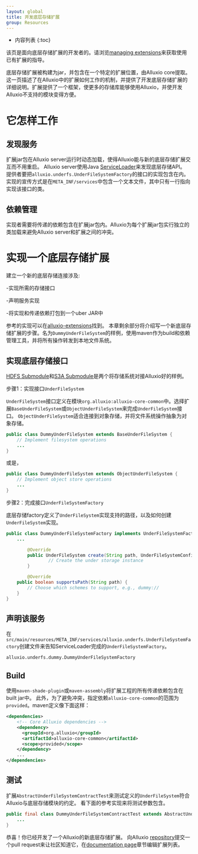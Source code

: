 ```yaml
---
layout: global
title: 开发底层存储扩展
group: Resources
---
```


* 内容列表
{:toc}

该页是面向底层存储扩展的开发者的。请浏览[managing extensions](UFSExtensions.html)来获取使用已有扩展的指导。

底层存储扩展被构建为jar，并包含在一个特定的扩展位置，由Alluxio core提取。这一页描述了在Alluxio中的扩展如何工作的机制，并提供了开发底层存储扩展的详细说明。扩展提供了一个框架，使更多的存储库能够使用Alluxio，并使开发Alluxio不支持的模块变得方便。

# 它怎样工作

## 发现服务

扩展jar包在Alluxio server运行时动态加载，使得Alluxio能与新的底层存储扩展交互而不用重启。
Alluxio server使用Java [ServiceLoader](https://docs.oracle.com/javase/7/docs/api/java/util/ServiceLoader.html)来发现底层存储API。
提供者要把`alluxio.underfs.UnderFileSystemFactory`的接口的实现包含在内。
实现的宣传方式是在`META_INF/services`中包含一个文本文件，其中只有一行指向实现该接口的类。

## 依赖管理

实现者需要将传递的依赖包含在扩展jar包内。Alluxio为每个扩展jar包实行独立的类加载来避免Alluxio server和扩展之间的冲突。

# 实现一个底层存储扩展

建立一个新的底层存储连接涉及:

-实现所需的存储接口

-声明服务实现

-将实现和传递依赖打包到一个uber JAR中

参考的实现可以在[alluxio-extensions](https://github.com/Alluxio/alluxio-extensions/tree/master/underfs/tutorial)找到。
本章剩余部分将介绍写一个新底层存储扩展的步骤。名为`DummyUnderFileSystem`的样例，使用maven作为build和依赖管理工具，并将所有操作转发到本地文件系统。

## 实现底层存储接口

[HDFS Submodule](https://github.com/alluxio/alluxio/tree/master/underfs/hdfs)和[S3A Submodule](https://github.com/alluxio/alluxio/tree/master/underfs/s3a)是两个将存储系统对接Alluxio好的样例。

步骤1：实现接口`UnderFileSystem`

`UnderFileSystem`接口定义在模块`org.alluxio:alluxio-core-common`中。选择扩展`BaseUnderFileSystem`或`ObjectUnderFileSystem`来完成`UnderFileSystem`接口。
`ObjectUnderFileSystem`适合连接到对象存储，并将文件系统操作抽象为对象存储。

```java
public class DummyUnderFileSystem extends BaseUnderFileSystem {
	// Implement filesystem operations
	...
}
```

或是，

```java
public class DummyUnderFileSystem extends ObjectUnderFileSystem {
	// Implement object store operations 
	...
}
```

步骤2：完成接口`UnderFileSystemFactory`

底层存储factory定义了`UnderFileSystem`实现支持的路径，以及如何创建`UnderFileSystem`实现。

```java
public class DummyUnderFileSystemFactory implements UnderFileSystemFactory {
	...

        @Override
        public UnderFileSystem create(String path, UnderFileSystemConfiguration conf) {
                // Create the under storage instance
        }

        @Override
	public boolean supportsPath(String path) {
		// Choose which schemes to support, e.g., dummy://
	}
}
```

## 声明该服务

在`src/main/resources/META_INF/services/alluxio.underfs.UnderFileSystemFactory`创建文件来告知ServiceLoader完成的`UnderFileSystemFactory`。

```
alluxio.underfs.dummy.DummyUnderFileSystemFactory
```

## Build

使用`maven-shade-plugin`或`maven-assembly`将扩展工程的所有传递依赖包含在built jar中。
此外，为了避免冲突，指定依赖`alluxio-core-common`的范围为`provided`。maven定义像下面这样：

```xml
<dependencies>
    <!-- Core Alluxio dependencies -->
    <dependency>
      <groupId>org.alluxio</groupId>
      <artifactId>alluxio-core-common</artifactId>
      <scope>provided</scope>
    </dependency>
    ...
</dependencies>
```

## 测试

扩展`AbstractUnderFileSystemContractTest`来测试定义的`UnderFileSystem`符合Alluxio与底层存储模块的约定。
看下面的参考实现来将测试参数包含。

```java 
public final class DummyUnderFileSystemContractTest extends AbstractUnderFileSystemContractTest {
    ...
} 
```

恭喜！你已经开发了一个Alluxio的新底层存储扩展。
向Alluxio [repository](https://github.com/Alluxio/alluxio/tree/master/docs/en/UFSExtensions.md)提交一个pull request来让社区知道它，在[documentation page](UFSExtensions.html)章节编辑扩展列表。
